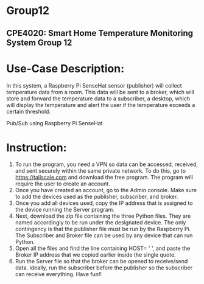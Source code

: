 # Group12

## CPE4020: Smart Home Temperature Monitoring System Group 12 ##

# Use-Case Description: 
In this system, a Raspberry Pi SenseHat sensor (publisher) will collect temperature data from a room. This data will be sent to a broker, which will store and forward the temperature data to a subscriber, a desktop, which will display the temperature and alert the user if the temperature exceeds a certain threshold. 

Pub/Sub using Raspberry Pi SenseHat
# Instruction: 
1.	To run the program, you need a VPN so data can be accessed, received, and sent securely within the same private network. To do this, go to https://tailscale.com and download the free program. The program will require the user to create an account.
2.	Once you have created an account, go to the Admin console. Make sure to add the devices used as the publisher, subscriber, and broker.
3.	Once you add all devices used, copy the IP address that is assigned to the device running the Server program. 
4.	Next, download the zip file containing the three Python files. They are named accordingly to be run under the designated device. The only contingency is that the publisher file must be run by the Raspberry Pi. The Subscriber and Broker file can be used by any device that can run Python.
5.	Open all the files and find the line containing HOST= ' ', and paste the Broker IP address that we copied earlier inside the single quote.
6.	Run the Server file so that the broker can be opened to receive/send data. Ideally, run the subscriber before the publisher so the subscriber can receive everything. Have fun!!
